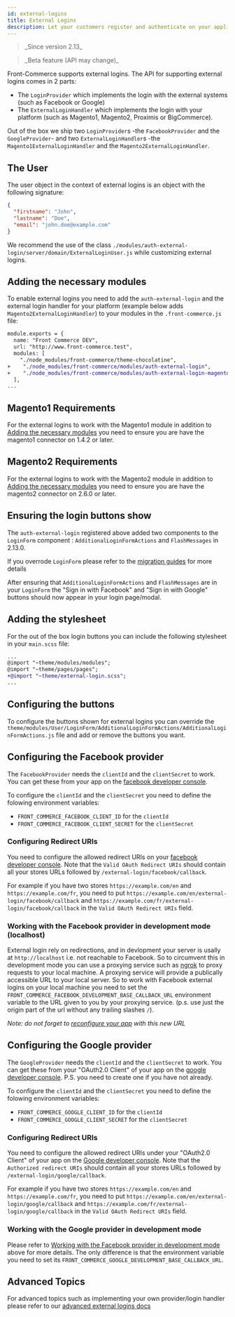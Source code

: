 ```yaml
---
id: external-logins
title: External Logins
description: Let your customers register and authenticate on your application using their existing 3rd-party accounts on mainstream services such as Google or Facebook. This guide explains how to configure the feature for your application and provides insights about its implementation.
---
```


<blockquote class="feature--new">
_Since version 2.13_
</blockquote>

<blockquote class="feature--new">
_Beta feature (API may change)_
</blockquote>

Front-Commerce supports external logins. The API for supporting external logins comes in 2 parts:

- The `LoginProvider` which implements the login with the external systems (such as Facebook or Google)
- The `ExternalLoginHandler` which implements the login with your platform (such as Magento1, Magento2, Proximis or BigCommerce).

Out of the box we ship two `LoginProvider`s -the `FacebookProvider` and the `GoogleProvider`- and two `ExternalLoginHandler`s -the `Magento1ExternalLoginHandler` and the `Magento2ExternalLoginHandler`.

## The User

The user object in the context of external logins is an object with the following signature:

```json
{
  "firstname": "John",
  "lastname": "Doe",
  "email": "john.doe@example.com"
}
```

We recommend the use of the class `./modules/auth-external-login/server/domain/ExternalLoginUser.js` while customizing external logins.

## Adding the necessary modules

To enable external logins you need to add the `auth-external-login` and the external login handler for your platform (example below adds `Magento2ExternalLoginHandler`) to your modules in the `.front-commerce.js` file:

```diff
module.exports = {
  name: "Front Commerce DEV",
  url: "http://www.front-commerce.test",
  modules: [
    "./node_modules/front-commerce/theme-chocolatine",
+    "./node_modules/front-commerce/modules/auth-external-login",
+    "./node_modules/front-commerce/modules/auth-external-login-magento2",
  ],
...
```

## Magento1 Requirements

For the external logins to work with the Magento1 module in addition to [Adding the necessary modules](#Adding-the-necessary-modules) you need to ensure you are have the magento1 connector on 1.4.2 or later.

## Magento2 Requirements

For the external logins to work with the Magento2 module in addition to [Adding the necessary modules](#Adding-the-necessary-modules) you need to ensure you are have the magento2 connector on 2.6.0 or later.

## Ensuring the login buttons show

The `auth-external-login` registered above added two components to the `LoginForm` component : `AdditionalLoginFormActions` and `FlashMessages` in 2.13.0.

If you overrode `LoginForm` please refer to the [migration guides](/docs/appendices/migration-guides#Login-Form-Update) for more details

After ensuring that `AdditionalLoginFormActions` and `FlashMessages` are in your `LoginForm` the "Sign in with Facebook" and "Sign in with Google" buttons should now appear in your login page/modal.

## Adding the stylesheet

For the out of the box login buttons you can include the following stylesheet in your `main.scss` file:

```diff
...
@import "~theme/modules/modules";
@import "~theme/pages/pages";
+@import "~theme/external-login.scss";
...
```

## Configuring the buttons

To configure the buttons shown for external logins you can override the `theme/modules/User/LoginForm/AdditionalLoginFormActions/AdditionalLoginFormActions.js` file and add or remove the buttons you want.

## Configuring the Facebook provider

The `FacebookProvider` needs the `clientId` and the `clientSecret` to work. You can get these from your app on the [facebook developer console](https://developers.facebook.com/apps/).

To configure the `clientId` and the `clientSecret` you need to define the folowing environment variables:

- `FRONT_COMMERCE_FACEBOOK_CLIENT_ID` for the `clientId`
- `FRONT_COMMERCE_FACEBOOK_CLIENT_SECRET` for the `clientSecret`

### Configuring Redirect URIs

You need to configure the allowed redirect URIs on your [facebook developer console](https://developers.facebook.com/apps/).
Note that the `Valid OAuth Redirect URIs` should contain all your stores URLs followed by `/external-login/facebook/callback`.

For example if you have two stores `https://example.com/en` and `https://example.com/fr`, you need to put `https://example.com/en/external-login/facebook/callback` and `https://example.com/fr/external-login/facebook/callback` in the `Valid OAuth Redirect URIs` field.

### Working with the Facebook provider in development mode (localhost)

External login rely on redirections, and in devlopment your server is usally at `http://localhost` i.e. not reachable to Facebook. So to circumvent this in development mode you can use a proxying service such as [ngrok](https://ngrok.com/) to proxy requests to your local machine. A proxying service will provide a publically accessible URL to your local server. So to work with Facebook external logins on your local machine you need to set the `FRONT_COMMERCE_FACEBOOK_DEVELOPMENT_BASE_CALLBACK_URL` environment variable to the URL given to you by your proxying service. (p.s. use just the origin part of the url without any trailing slashes `/`).

_Note: do not forget to [reconfigure your app](#Configuring-Redirect-URIs) with this new URL_

## Configuring the Google provider

The `GoogleProvider` needs the `clientId` and the `clientSecret` to work. You can get these from your "OAuth2.0 Client" of your app on the [google developer console](https://console.developers.google.com/apis/credentials). P.S. you need to create one if you have not already.

To configure the `clientId` and the `clientSecret` you need to define the folowing environment variables:

- `FRONT_COMMERCE_GOOGLE_CLIENT_ID` for the `clientId`
- `FRONT_COMMERCE_GOOGLE_CLIENT_SECRET` for the `clientSecret`

### Configuring Redirect URIs

You need to configure the allowed redirect URIs under your "OAuth2.0 Client" of your app on the [Google developer console](https://console.developers.google.com/apis/credentials). Note that the `Authorized redirect URIs` should contain all your stores URLs followed by `/external-login/google/callback`.

For example if you have two stores `https://example.com/en` and `https://example.com/fr`, you need to put `https://example.com/en/external-login/google/callback` and `https://example.com/fr/external-login/google/callback` in the `Valid OAuth Redirect URIs` field.

### Working with the Google provider in development mode

Please refer to [Working with the Facebook provider in development mode](#Working-with-the-Facebook-provider-in-development-mode) above for more details. The only difference is that the environment variable you need to set its `FRONT_COMMERCE_GOOGLE_DEVELOPMENT_BASE_CALLBACK_URL`.

## Advanced Topics

For advanced topics such as implementing your own provider/login handler please refer to our [advanced external logins docs](/docs/advanced/features/advanced-external-logins)
